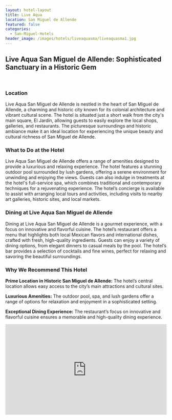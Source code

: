 ```yaml
---
layout: hotel-layout
title: Live Aqua
location: San Miguel de Allende
featured: false
categories:
  - San-Miguel-Hotels
header_image: /images/hotels/liveaquasma/liveaquasma1.jpg
---
```

## Live Aqua San Miguel de Allende: Sophisticated Sanctuary in a Historic Gem

&nbsp;

### Location
Live Aqua San Miguel de Allende is nestled in the heart of San Miguel de Allende, a charming and historic city known for its colonial architecture and vibrant cultural scene. The hotel is situated just a short walk from the city's main square, El Jardín, allowing guests to easily explore the local shops, galleries, and restaurants. The picturesque surroundings and historic ambiance make it an ideal location for experiencing the unique beauty and cultural richness of San Miguel de Allende.

### What to Do at the Hotel
Live Aqua San Miguel de Allende offers a range of amenities designed to provide a luxurious and relaxing experience. The hotel features a stunning outdoor pool surrounded by lush gardens, offering a serene environment for unwinding and enjoying the views. Guests can also indulge in treatments at the hotel's full-service spa, which combines traditional and contemporary techniques for a rejuvenating experience. The hotel’s concierge is available to assist with arranging local tours and activities, including visits to nearby art galleries, historic sites, and local markets.

### Dining at Live Aqua San Miguel de Allende
Dining at Live Aqua San Miguel de Allende is a gourmet experience, with a focus on innovative and flavorful cuisine. The hotel’s restaurant offers a menu that highlights both local Mexican flavors and international dishes, crafted with fresh, high-quality ingredients. Guests can enjoy a variety of dining options, from elegant dinners to casual meals by the pool. The hotel’s bar provides a selection of cocktails and fine wines, perfect for relaxing and savoring the beautiful surroundings.

### Why We Recommend This Hotel
**Prime Location in Historic San Miguel de Allende:** The hotel’s central location allows easy access to the city’s main attractions and cultural sites.&nbsp;

**Luxurious Amenities:** The outdoor pool, spa, and lush gardens offer a range of options for relaxation and enjoyment in a sophisticated setting.&nbsp;

**Exceptional Dining Experience:** The restaurant’s focus on innovative and flavorful cuisine ensures a memorable and high-quality dining experience.&nbsp;



<style>.embed-container { position: relative; padding-bottom: 56.25%; height: 0; overflow: hidden; max-width: 100%; } .embed-container iframe, .embed-container object, .embed-container embed { position: absolute; top: 0; left: 0; width: 100%; height: 100%; }</style><div class='embed-container'><iframe src='https://www.youtube.com/embed/3Yg3hW6gQoA' frameborder='0' allowfullscreen></iframe></div>